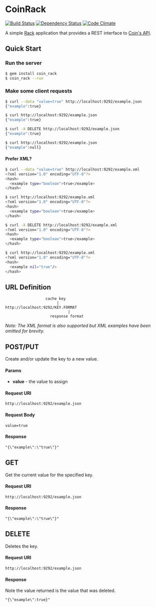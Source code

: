 # CoinRack

[![Build Status](https://travis-ci.org/hopsoft/coin_rack.png)](https://travis-ci.org/hopsoft/coin_rack)
[![Dependency Status](https://gemnasium.com/hopsoft/coin_rack.png)](https://gemnasium.com/hopsoft/coin_rack)
[![Code Climate](https://codeclimate.com/github/hopsoft/coin_rack.png)](https://codeclimate.com/github/hopsoft/coin_rack)

A simple [Rack](http://rack.github.com/) application that provides a
REST interface to [Coin's API](https://github.com/hopsoft/coin).

## Quick Start

### Run the server

```bash
$ gem install coin_rack
$ coin_rack --run
```

### Make some client requests

```bash
$ curl --data "value=true" http://localhost:9292/example.json
{"example":true}

$ curl http://localhost:9292/example.json
{"example":true}

$ curl -X DELETE http://localhost:9292/example.json
{"example":true}

$ curl http://localhost:9292/example.json
{"example":null}
```

#### Prefer XML?
```bash
$ curl --data "value=true" http://localhost:9292/example.xml
<?xml version="1.0" encoding="UTF-8"?>
<hash>
  <example type="boolean">true</example>
</hash>

$ curl http://localhost:9292/example.xml
<?xml version="1.0" encoding="UTF-8"?>
<hash>
  <example type="boolean">true</example>
</hash>

$ curl -X DELETE http://localhost:9292/example.xml
<?xml version="1.0" encoding="UTF-8"?>
<hash>
  <example type="boolean">true</example>
</hash>

$ curl http://localhost:9292/example.xml
<?xml version="1.0" encoding="UTF-8"?>
<hash>
  <example nil="true"/>
</hash>
```

## URL Definition

```
                  cache key
                       |
http://localhost:9292/KEY.FORMAT
                            |
                    response format
```

*Note: The XML format is also supported but XML examples have been omitted for brevity.*

## POST/PUT

Create and/or update the key to a new value.

#### Params

* **value** - the value to assign

#### Request URI

```
http://localhost:9292/example.json
```

#### Request Body

```
value=true
```

#### Response

```
"{\"example\":\"true\"}"
```

## GET

Get the current value for the specified key.

#### Request URI

```
http://localhost:9292/example.json
```

#### Response

```
"{\"example\":\"true\"}"
```

## DELETE

Deletes the key.

#### Request URI

```
http://localhost:9292/example.json
```

#### Response

Note the value returned is the value that was deleted.

```
"{\"example\":true}"
```

